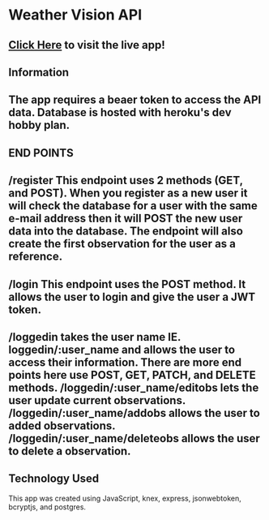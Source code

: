 Weather Vision API
==================
[Click Here](https://weather-vision.vercel.app/ "Weather Vision") to visit the live app!
------------------
Information
------------------
The app requires a beaer token to access the API data. Database is hosted with heroku's dev hobby plan.
------------------
END POINTS
-
/register
This endpoint uses 2 methods (GET, and POST). When you register as a new user it will check the database for a user with the same e-mail address 
then it will POST the new user data into the database. The endpoint will also create the first observation for the user as a reference.
-
/login
This endpoint uses the POST method. It allows the user to login and give the user a JWT token.
-
/loggedin
takes the user name IE. loggedin/:user_name and allows the user to access their information. There are more end points here use POST, GET, PATCH, and DELETE methods.
/loggedin/:user_name/editobs lets the user update current observations.
/loggedin/:user_name/addobs allows the user to added observations.
/loggedin/:user_name/deleteobs allows the user to delete a observation.
-
Technology Used
--------------------
This app was created using JavaScript, knex, express, jsonwebtoken, bcryptjs, and postgres.

